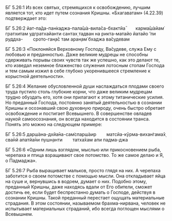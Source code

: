 БГ 5.26:1	Из всех святых, стремящихся к освобождению, лучшим является тот, кто идет путем сознания Кришны. «Бхагаватам» (4.22.39) подтверждает это:

БГ 5.26:2	йат-па̄да-пан̇каджа-пала̄ш́а-вила̄са-бхактйа̄   карма̄ш́айам̇ гратхитам удгратхайанти сантах̣ тадван на рикта-матайо йатайо ’пи руддха-   срото-ган̣а̄с там аран̣ам̇ бхаджа ва̄судевам

БГ 5.26:3	«Поклоняйся Верховному Господу, Ва̄судеве, служа Ему с любовью и преданностью. Даже великие мудрецы не способны сдерживать порывы своих чувств так же успешно, как это делают те, кто изведал неземное блаженство служения лотосным стопам Господа и тем самым изжил в себе глубоко укоренившееся стремление к корыстной деятельности».

БГ 5.26:4	Желание обусловленной души наслаждаться плодами своего труда пустило столь глубокие корни, что даже великим мудрецам трудно обуздать его, хотя они прилагают к этому титанические усилия. Но преданный Господа, постоянно занятый деятельностью в сознании Кришны и осознавший свою духовную природу, очень быстро обретает освобождение и постигает Всевышнего. В совершенстве овладев наукой самоосознания, он всегда находится в состоянии транса. Понять это можно на следующем примере:

БГ 5.26:5	дарш́ана-дхйа̄на-сам̇спарш́аир   матсйа-кӯрма-вихан̇гама̄х̣ сва̄нй апатйа̄ни пушн̣анти   татха̄хам апи падма-джа

БГ 5.26:6	«Одним лишь взглядом, мыслью или прикосновением рыба, черепаха и птица взращивают свое потомство. То же самое делаю и Я, о Падмаджа».

БГ 5.26:7	Рыба выращивает мальков, просто глядя на них. А черепаха заботится о своем потомстве с помощью мысли. Она откладывает яйца на суше и, вернувшись в водоем, думает о них. Подобно этому, преданный Кришны, даже находясь вдали от Его обители, сможет достичь ее, если будет беспрестанно думать о Господе, действуя в сознании Кришны. Такой преданный перестает ощущать материальные страдания. В этом состоянии, называемом брахма-нирвана, человек не испытывает материальных страданий, ибо всегда поглощен мыслями о Всевышнем.